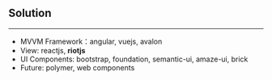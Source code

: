 ## Solution
----

- MVVM Framework：angular, vuejs, avalon
- View: reactjs, **riotjs**
- UI Components: bootstrap, foundation, semantic-ui, amaze-ui, brick
- Future: polymer, web components
